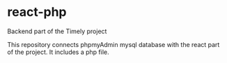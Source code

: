 # react-php
Backend part of the Timely project

This repository connects phpmyAdmin mysql database with the react part of the project. It includes a php file. 
